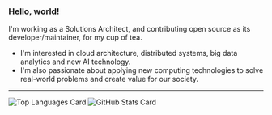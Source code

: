 ### Hello, world!

I'm working as a Solutions Architect, and contributing open source as its developer/maintainer, for my cup of tea.

  * I'm interested in cloud architecture, distributed systems, big data analytics and new AI technology.
  * I'm also passionate about applying new computing technologies to solve real-world problems and create value for our society.

<hr>

![Top Languages Card](https://github-readme-stats.vercel.app/api/top-langs/?username=simukappu)
![GitHub Stats Card](https://github-readme-stats.vercel.app/api?username=simukappu&show_icons=true&count_private=true&line_height=40)
